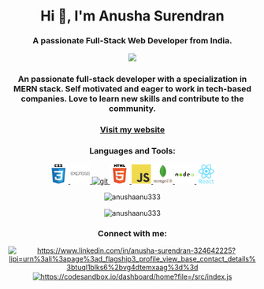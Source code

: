 <h1 align="center">Hi 👋, I'm Anusha Surendran</h1>
<h3 align="center">A passionate Full-Stack Web Developer from India.</h3>

<p align='center'> </h1>
<p align="center">
<a align="center" href="https://github.com/DenverCoder1/readme-typing-svg"><img src="https://readme-typing-svg.herokuapp.com?&font=IBM+Plex+Sans&color=d25f2c&size=25&lines=Welcome+to+my+GitHub+Profile!;I'm+a+Full-Stack+web+developer." /></a>
</p>

<div align="center" size='20px'>
 <h3>
 An passionate full-stack developer with a specialization in MERN stack. Self motivated and eager to work in tech-based companies. Love to learn new skills and contribute to the community.
 </h3>
</div>

<h3 align="center" text-decoration="none"><a href="https://rajnarayana.netlify.app/" target="_blank" rel="noopener noreferrer" >
    Visit my website
</a></h3>

<h3 align="center">Languages and Tools:</h3>
<p align="center"> <a href="https://www.w3schools.com/css/" target="_blank" rel="noreferrer"> <img src="https://raw.githubusercontent.com/devicons/devicon/master/icons/css3/css3-original-wordmark.svg" alt="css3" width="40" height="40"/> </a> <a href="https://expressjs.com" target="_blank" rel="noreferrer"> <img src="https://raw.githubusercontent.com/devicons/devicon/master/icons/express/express-original-wordmark.svg" alt="express" width="40" height="40"/> </a> <a href="https://git-scm.com/" target="_blank" rel="noreferrer"> <img src="https://www.vectorlogo.zone/logos/git-scm/git-scm-icon.svg" alt="git" width="40" height="40"/> </a> <a href="https://www.w3.org/html/" target="_blank" rel="noreferrer"> <img src="https://raw.githubusercontent.com/devicons/devicon/master/icons/html5/html5-original-wordmark.svg" alt="html5" width="40" height="40"/> </a> <a href="https://developer.mozilla.org/en-US/docs/Web/JavaScript" target="_blank" rel="noreferrer"> <img src="https://raw.githubusercontent.com/devicons/devicon/master/icons/javascript/javascript-original.svg" alt="javascript" width="40" height="40"/> </a> <a href="https://www.mongodb.com/" target="_blank" rel="noreferrer"> <img src="https://raw.githubusercontent.com/devicons/devicon/master/icons/mongodb/mongodb-original-wordmark.svg" alt="mongodb" width="40" height="40"/> </a> <a href="https://nodejs.org" target="_blank" rel="noreferrer"> <img src="https://raw.githubusercontent.com/devicons/devicon/master/icons/nodejs/nodejs-original-wordmark.svg" alt="nodejs" width="40" height="40"/> </a> <a href="https://reactjs.org/" target="_blank" rel="noreferrer"> <img src="https://raw.githubusercontent.com/devicons/devicon/master/icons/react/react-original-wordmark.svg" alt="react" width="40" height="40"/> </a> </p>
  </div>
<div align="center">
<p><img align="center" src="https://github-readme-stats.vercel.app/api/top-langs?username=anushaanu333&show_icons=true&locale=en&layout=compact" alt="anushaanu333" /></p>
  </div>
  



<div align="center">

<p><img align="center" src="https://github-readme-streak-stats.herokuapp.com/?user=anushaanu333&" alt="anushaanu333" /></p>
 </div>



<h3 align="center">Connect with me:</h3>
<p align="center">
<a href="https://linkedin.com/in/https://www.linkedin.com/in/anusha-surendran-324642225?lipi=urn%3ali%3apage%3ad_flagship3_profile_view_base_contact_details%3btuql1blks6%2bvg4dtemxaag%3d%3d" target="blank"><img align="center" src="https://raw.githubusercontent.com/rahuldkjain/github-profile-readme-generator/master/src/images/icons/Social/linked-in-alt.svg" alt="https://www.linkedin.com/in/anusha-surendran-324642225?lipi=urn%3ali%3apage%3ad_flagship3_profile_view_base_contact_details%3btuql1blks6%2bvg4dtemxaag%3d%3d" height="30" width="40" /></a>
<a href="https://codesandbox.com/https://codesandbox.io/dashboard/home?file=/src/index.js" target="blank"><img align="center" src="https://raw.githubusercontent.com/rahuldkjain/github-profile-readme-generator/master/src/images/icons/Social/codesandbox.svg" alt="https://codesandbox.io/dashboard/home?file=/src/index.js" height="30" width="40" /></a>
</p>
